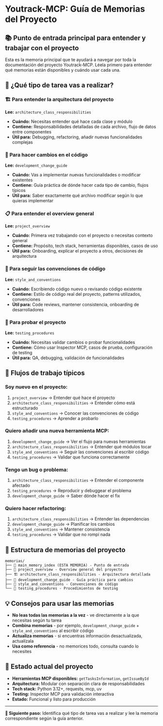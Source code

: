 # Youtrack-MCP: Guía de Memorias del Proyecto

## 📚 Punto de entrada principal para entender y trabajar con el proyecto

Esta es la memoria principal que te ayudará a navegar por toda la documentación del proyecto Youtrack-MCP. Léela primero para entender qué memorias están disponibles y cuándo usar cada una.

## 🎯 ¿Qué tipo de tarea vas a realizar?

### 🏗️ **Para entender la arquitectura del proyecto**
**Lee:** `architecture_class_responsibilities`
- **Cuándo:** Necesitas entender qué hace cada clase y módulo
- **Contiene:** Responsabilidades detalladas de cada archivo, flujo de datos entre componentes
- **Útil para:** Debugging, refactoring, añadir nuevas funcionalidades complejas

### 🔧 **Para hacer cambios en el código**
**Lee:** `development_change_guide`
- **Cuándo:** Vas a implementar nuevas funcionalidades o modificar existentes
- **Contiene:** Guía práctica de dónde hacer cada tipo de cambio, flujos típicos
- **Útil para:** Saber exactamente qué archivo modificar según lo que quieras implementar

### 📋 **Para entender el overview general**
**Lee:** `project_overview`
- **Cuándo:** Primera vez trabajando con el proyecto o necesitas contexto general
- **Contiene:** Propósito, tech stack, herramientas disponibles, casos de uso
- **Útil para:** Onboarding, explicar el proyecto a otros, decisiones de arquitectura

### 🎨 **Para seguir las convenciones de código**
**Lee:** `style_and_conventions`
- **Cuándo:** Escribiendo código nuevo o revisando código existente
- **Contiene:** Estilo de código real del proyecto, patterns utilizados, convenciones
- **Útil para:** Code reviews, mantener consistencia, onboarding de desarrolladores

### 🧪 **Para probar el proyecto**
**Lee:** `testing_procedures`
- **Cuándo:** Necesitas validar cambios o probar funcionalidades
- **Contiene:** Cómo usar Inspector MCP, casos de prueba, configuración de testing
- **Útil para:** QA, debugging, validación de funcionalidades

## 🚀 **Flujos de trabajo típicos**

### **Soy nuevo en el proyecto:**
1. `project_overview` → Entender qué hace el proyecto
2. `architecture_class_responsibilities` → Entender cómo está estructurado
3. `style_and_conventions` → Conocer las convenciones de código
4. `testing_procedures` → Aprender a probarlo

### **Quiero añadir una nueva herramienta MCP:**
1. `development_change_guide` → Ver el flujo para nuevas herramientas
2. `architecture_class_responsibilities` → Entender qué módulos tocar
3. `style_and_conventions` → Seguir las convenciones al escribir código
4. `testing_procedures` → Validar que funciona correctamente

### **Tengo un bug o problema:**
1. `architecture_class_responsibilities` → Entender el componente afectado
2. `testing_procedures` → Reproducir y debuggear el problema
3. `development_change_guide` → Saber dónde hacer el fix

### **Quiero hacer refactoring:**
1. `architecture_class_responsibilities` → Entender las dependencias
2. `development_change_guide` → Planificar los cambios
3. `style_and_conventions` → Mantener consistencia
4. `testing_procedures` → Validar que no rompí nada

## 📖 **Estructura de memorias del proyecto**

```
memorias/
├── 📌 main_memory_index (ESTA MEMORIA) - Punto de entrada
├── 🌟 project_overview - Overview general del proyecto  
├── 🏗️ architecture_class_responsibilities - Arquitectura detallada
├── 🔧 development_change_guide - Guía práctica para cambios
├── 🎨 style_and_conventions - Convenciones de código
└── 🧪 testing_procedures - Procedimientos de testing
```

## 💡 **Consejos para usar las memorias**

- **No leas todas las memorias a la vez** - ve directamente a la que necesitas según tu tarea
- **Combina memorias** - por ejemplo, `development_change_guide` + `style_and_conventions` al escribir código
- **Actualiza memorias** - si encuentras información desactualizada, actualízala
- **Usa como referencia** - no memorices todo, consulta cuando lo necesites

## 🔄 **Estado actual del proyecto**

- **Herramientas MCP disponibles:** `getTasksInformation`, `getIssueById`
- **Arquitectura:** Modular con separación clara de responsabilidades
- **Tech stack:** Python 3.12+, requests, mcp, uv
- **Testing:** Inspector MCP para validación interactiva
- **Estado:** Funcional y listo para producción

---

**🎯 Siguiente paso:** Identifica qué tipo de tarea vas a realizar y lee la memoria correspondiente según la guía anterior.